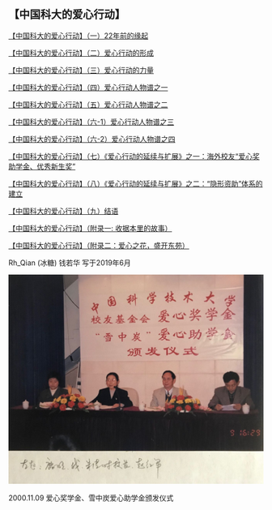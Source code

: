 ## 【中国科大的爱心行动】

[【中国科大的爱心行动】（一）22年前的缘起](1.md)

[【中国科大的爱心行动】（二）爱心行动的形成](2.md)

[【中国科大的爱心行动】（三）爱心行动的力量](3.md)

[【中国科大的爱心行动】（四）爱心行动人物谱之一](4.md)

[【中国科大的爱心行动】（五）爱心行动人物谱之二](5.md)

[【中国科大的爱心行动】（六-1）爱心行动人物谱之三](6.md)

[【中国科大的爱心行动】（六-2）爱心行动人物谱之四](6-2.md)

[【中国科大的爱心行动】（七）《爱心行动的延续与扩展》之一：海外校友“爱心奖助学金、优秀新生奖”](7.md)

[【中国科大的爱心行动】（八）《爱心行动的延续与扩展》之二：“隐形资助”体系的建立](8.md)

[【中国科大的爱心行动】（九）结语](9.md)

[【中国科大的爱心行动】（附录一: 收据本里的故事）](f1.md)

[【中国科大的爱心行动】（附录二：爱心之花，盛开东苑）](f2.md)

Rh_Qian (冰糖) 钱若华 写于2019年6月

![爱心助学金颁发仪式](img/1.jpg)

2000.11.09 爱心奖学金、雪中炭爱心助学金颁发仪式
